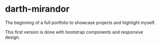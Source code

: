 # darth-mirandor

The beginning of a full portfolio to showcase projects and highlight myself. 

This first version is done with bootstrap components and responsive design. 